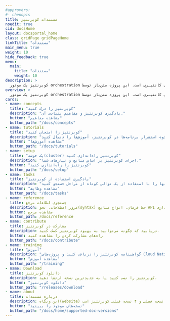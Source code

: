 ```yaml
---
#approvers:
#- chenopis
title: مستندات کوبرنتیز
noedit: true
cid: docsHome
layout: docsportal_home
class: gridPage gridPageHome
linkTitle: "مستندات"
main_menu: true
weight: 10
hide_feedback: true
menu:
  main:
    title: "مستندات"
    weight: 10
description: >
  کوبرنتیز یک موتور orchestration کانتینر متن‌باز برای خودکارسازی استقرار، مقیاس‌پذیری و مدیریت برنامه‌های کانتینری است. این پروژه متن‌باز توسط Cloud Native Computing Foundation میزبانی می‌شود.
overview: >
  کوبرنتیز یک موتور orchestration کانتینر متن‌باز برای خودکارسازی استقرار، مقیاس‌پذیری و مدیریت برنامه‌های کانتینری است. این پروژه متن‌باز توسط Cloud Native Computing Foundation (<a href="https://www.cncf.io/about">CNCF</a>) میزبانی می‌شود.
cards:
- name: concepts
  title: "کوبرنتیز را درک کنید"
  description: "یادگیری کوبرنتیز و مفاهیم بنیادی آن."
  button: "مشاهده مفاهیم"
  button_path: "/docs/concepts"
- name: tutorials
  title: "کوبرنتیز را امتحان کنید"
  description: "برای یادگیری نحوه استقرار برنامه‌ها در کوبرنتیز، آموزش‌ها را دنبال کنید.."
  button: "مشاهده آموزش‌ها"
  button_path: "/docs/tutorials"
- name: setup
  title: "یک خوشه(cluster) کوبرنتیز راه‌اندازی کنید"
  description: "اجرای کوبرنتیز بر اساس منابع و نیازهای شما."
  button: "کوبرنتیز را راه‌اندازی کنید"
  button_path: "/docs/setup"
- name: tasks
  title: "یادگیری استفاده از کوبرنتیز"
  description: "وظایف رایج و نحوه انجام آنها را با استفاده از یک توالی کوتاه از مراحل جستجو کنید."
  button: "مشاهده وظایف"
  button_path: "/docs/tasks"
- name: reference
  title: جستجوی اطلاعات مرجع
  description: مرور اصطلاحات، نحو(syntax) خط فرمان، انواع منابع API و مستندات ابزار راه‌اندازی.
  button: مشاهده مرجع
  button_path: /docs/reference
- name: contribute
  title: مشارکت در کوبرنتیز
  description: دریابید که چگونه می‌توانید به بهبود کوبرنتیز کمک کنید.
  button: راه‌های مشارکت کردن را مشاهده کنید
  button_path: "/docs/contribute"
- name: training
  title: "آموزش"
  description: "گواهینامه کوبرنتیز را دریافت کنید و پروژه‌های Cloud Native خود را موفق کنید.!"
  button: "مشاهده آموزش"
  button_path: "/training"
- name: Download
  title: دانلود کوبرنتیز
  description: کوبرنتیز را نصب کنید یا به جدیدترین نسخه ارتقا دهید.
  button: "دانلود کوبرنتیز"
  button_path: "/releases/download"
- name: about
  title: درباره مستندات
  description: این وبگاه(website) شامل مستندات مربوط به نسخه فعلی و ۴ نسخه قبلی کوبرنتیز است.
  button: "نسخه‌های موجود را ببینید"
  button_path: "/docs/home/supported-doc-versions"
---
```


